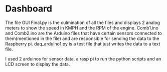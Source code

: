 # Dashboard
The file GUI Final.py is the culmination of all the files and displays 2 analog meters to show the speed in KMPH and the RPM of the engine.
Comb1.ino and Comb2.ino are the Arduino files that have certain sensors connected to them(mentioned in the file) and are responsible for sending the data to the Raspberry pi.
daq_arduino1.py is a test file that just writes the data to a text file.

I used 2 arduinos for sensor data, a rasp pi to run the python scripts and an LCD screen to display the data.

